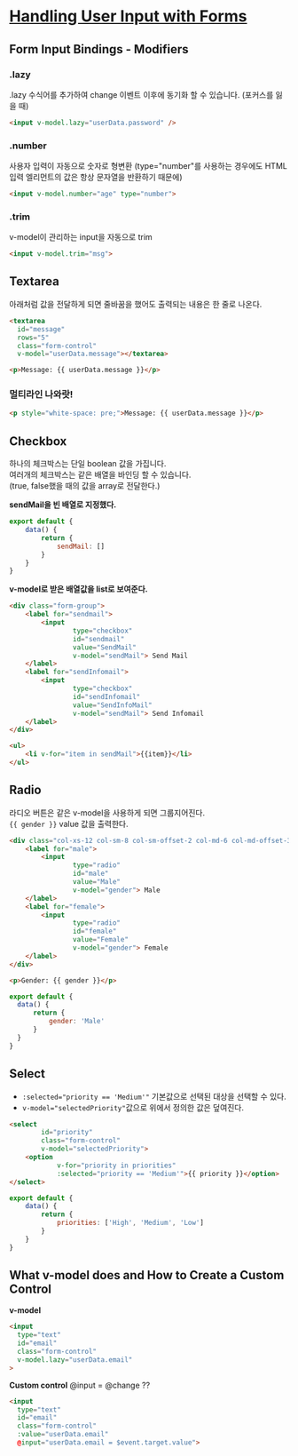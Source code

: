 # [Handling User Input with Forms](https://kr.vuejs.org/v2/guide/forms.html)

## Form Input Bindings - Modifiers

### .lazy
.lazy 수식어를 추가하여 change 이벤트 이후에 동기화 할 수 있습니다.
(포커스를 잃을 때)

```html
<input v-model.lazy="userData.password" />
```

### .number
사용자 입력이 자동으로 숫자로 형변환 (type="number"를 사용하는 경우에도 HTML 입력 엘리먼트의 값은 항상 문자열을 반환하기 때문에)

```html
<input v-model.number="age" type="number">
```

### .trim
v-model이 관리하는 input을 자동으로 trim

```html
<input v-model.trim="msg">
```

## Textarea
아래처럼 값을 전달하게 되면 줄바꿈을 했어도 출력되는 내용은 한 줄로 나온다.

```html
<textarea
  id="message"
  rows="5"
  class="form-control"
  v-model="userData.message"></textarea>

<p>Message: {{ userData.message }}</p>
```

### 멀티라인 나와랏!

```html
<p style="white-space: pre;">Message: {{ userData.message }}</p>
```

## Checkbox
하나의 체크박스는 단일 boolean 값을 가집니다.  
여러개의 체크박스는 같은 배열을 바인딩 할 수 있습니다.  
(true, false했을 때의 값을 array로 전달한다.)

**sendMail을 빈 배열로 지정했다.**
```javascript
export default {
    data() {
        return {
            sendMail: []
        }
    }
}
```

**v-model로 받은 배열값을 list로 보여준다.**
```html
<div class="form-group">
    <label for="sendmail">
        <input
                type="checkbox"
                id="sendmail"
                value="SendMail"
                v-model="sendMail"> Send Mail
    </label>
    <label for="sendInfomail">
        <input
                type="checkbox"
                id="sendInfomail"
                value="SendInfoMail"
                v-model="sendMail"> Send Infomail
    </label>
</div>

<ul>
    <li v-for="item in sendMail">{{item}}</li>
</ul>
```

## Radio
라디오 버튼은 같은 v-model을 사용하게 되면 그룹지어진다.  
`{{ gender }}` value 값을 출력한다.

```html
<div class="col-xs-12 col-sm-8 col-sm-offset-2 col-md-6 col-md-offset-3 form-group">
    <label for="male">
        <input
                type="radio"
                id="male"
                value="Male"
                v-model="gender"> Male
    </label>
    <label for="female">
        <input
                type="radio"
                id="female"
                value="Female"
                v-model="gender"> Female
    </label>
</div>

<p>Gender: {{ gender }}</p>
```

```javascript
export default {
  data() {
      return {
          gender: 'Male'
      }
  }
}
```

## Select
- `:selected="priority == 'Medium'"` 기본값으로 선택된 대상을 선택할 수 있다.
- `v-model="selectedPriority"`값으로 위에서 정의한 값은 덮여진다.

```html
<select
        id="priority"
        class="form-control"
        v-model="selectedPriority">
    <option
            v-for="priority in priorities"
            :selected="priority == 'Medium'">{{ priority }}</option>
</select>
```

```javascript
export default {
    data() {
        return {
            priorities: ['High', 'Medium', 'Low']
        }
    }
}
```

## What v-model does and How to Create a Custom Control

**v-model**

```html
<input
  type="text"
  id="email"
  class="form-control"
  v-model.lazy="userData.email"
>
```

**Custom control**
@input = @change ?? 

```html
<input
  type="text"
  id="email"
  class="form-control"
  :value="userData.email"
  @input="userData.email = $event.target.value">
```
